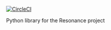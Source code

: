 [![CircleCI](https://circleci.com/gh/tz-lom/Resonance-PyProj.svg?style=svg)](https://circleci.com/gh/tz-lom/Resonance-PyProj)

Python library for the Resonance project